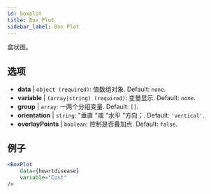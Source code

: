 ```yaml
---
id: boxplot
title: Box Plot
sidebar_label: Box Plot
---
```


盒状图。

## 选项

* __data__ | `object (required)`: 值数组对象. Default: `none`.
* __variable__ | `(array|string) (required)`: 变量显示. Default: `none`.
* __group__ | `array`: 一两个分组变量. Default: `[]`.
* __orientation__ | `string`: "垂直 "或 "水平 "方向；. Default: `'vertical'`.
* __overlayPoints__ | `boolean`: 控制是否叠加点. Default: `false`.


## 例子

```jsx live
<BoxPlot 
    data={heartdisease} 
    variable="Cost"
/>
```

